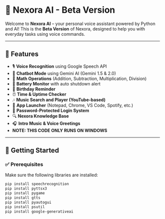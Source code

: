 # 🤖 Nexora AI - Beta Version

Welcome to **Nexora AI** – your personal voice assistant powered by Python and AI! This is the **Beta Version** of Nexora, designed to help you with everyday tasks using voice commands.

---

## 🎯 Features

- 🎙️ **Voice Recognition** using Google Speech API  
- 🧠 **Chatbot Mode** using Gemini AI (Gemini 1.5 & 2.0)  
- 🔢 **Math Operations** (Addition, Subtraction, Multiplication, Division)  
- 🔌 **Battery Monitor** with auto shutdown alert  
- 📅 **Birthday Reminder**  
- ⏰ **Time & Uptime Checker**  
- 🎶 **Music Search and Player (YouTube-based)**  
- 📁 **App Launcher** (Notepad, Chrome, VS Code, Spotify, etc.)  
- 🔐 **Password-Protected Login System**  
- 🔍 **Nexora Knowledge Base**  
- 🎧 **Intro Music & Voice Greetings**
- **NOTE: THIS CODE ONLY RUNS ON WINDOWS**

---

## 🚀 Getting Started

### ✅ Prerequisites

Make sure the following libraries are installed:

```bash
pip install speechrecognition
pip install pyttsx3
pip install pygame
pip install gtts
pip install pyautogui
pip install psutil
pip install google-generativeai
